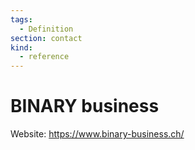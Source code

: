```yaml
---
tags:
  - Definition
section: contact
kind:
  - reference
---
```

# BINARY business

Website: <https://www.binary-business.ch/>